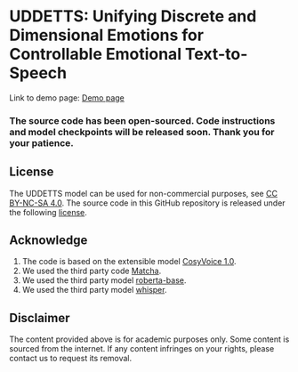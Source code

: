 # UDDETTS: Unifying Discrete and Dimensional Emotions for Controllable Emotional Text-to-Speech

Link to demo page: [Demo page](https://anonymous.4open.science/w/UDDETTS/)

### The source code has been open-sourced. Code instructions and model checkpoints will be released soon. Thank you for your patience.

## License
The UDDETTS model can be used for non-commercial purposes, see [CC BY-NC-SA 4.0](https://creativecommons.org/licenses/by-nc-sa/4.0/). The source code in this GitHub repository 
is released under the following [license](./LICENSE).

## Acknowledge
1. The code is based on the extensible model [CosyVoice 1.0](https://github.com/FunAudioLLM/CosyVoice).
2. We used the third party code [Matcha](https://github.com/shivammehta25/Matcha-TTS).
3. We used the third party model [roberta-base](https://huggingface.co/FacebookAI/roberta-base).
4. We used the third party model [whisper](https://github.com/openai/whisper).


## Disclaimer
The content provided above is for academic purposes only. Some content is sourced from the internet. If any content infringes on your rights, please contact us to request its removal.